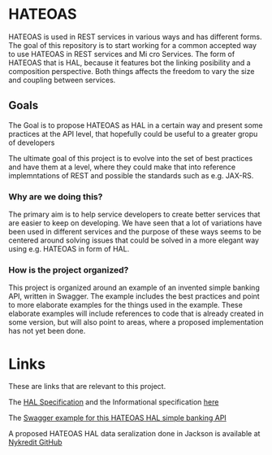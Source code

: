 # HATEOAS
HATEOAS is used in REST services in various ways and has different forms.
The goal of this repository is to start working for a common accepted way to use HATEOAS in REST services and Mi cro Services.
The form of HATEOAS that is HAL, because it features bot the linking posibility and a composition perspective. 
Both things affects the freedom to vary the size and coupling between services.

## Goals
The Goal is to propose HATEOAS as HAL in a certain way and present some practices at the API level,
that hopefully could be useful to a greater gropu of developers   

The ultimate goal of this project is to evolve into the set of best practices and have them at a level,
where they could make that into reference implemntations of REST and possible the standards such as e.g. JAX-RS.

### Why are we doing this? 
The primary aim is to help service developers to create better services that are easier to keep on developing.
We have seen that a lot of variations have been used in different services and the purpose of these ways seems
to be centered around solving issues that could be solved in a more elegant way using e.g. HATEOAS in form of HAL.

### How is the project organized?
This project is organized around an example of an invented simple banking API, written in Swagger. 
The example includes the best practices and point to more elaborate examples for the things used in the example.
These elaborate examples will include references to code that is already created in some version, but will also point to areas, 
where a proposed implementation has not yet been done. 

# Links
These are links that are relevant to this project.

The [HAL Specification](http://stateless.co/hal_specification.html) and the Informational specification [here](https://tools.ietf.org/html/draft-kelly-json-hal-08)

The [Swagger example for this HATEOAS HAL simple banking API](https://github.com/Nykredit/hateoas/blob/master/Swagger/simple-banking-api-hateoas-hal-sample.yaml)

A proposed HATEOAS HAL data seralization done in Jackson is available at [Nykredit GitHub](https://github.com/Nykredit/jackson-dataformat-hal)


